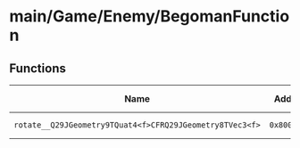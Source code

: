 # main/Game/Enemy/BegomanFunction

## Functions

| Name | Address | Match % |
|------|---------|---------|
| `rotate__Q29JGeometry9TQuat4<f>CFRQ29JGeometry8TVec3<f>` | `0x800D5214` | :x: (0.0%) |